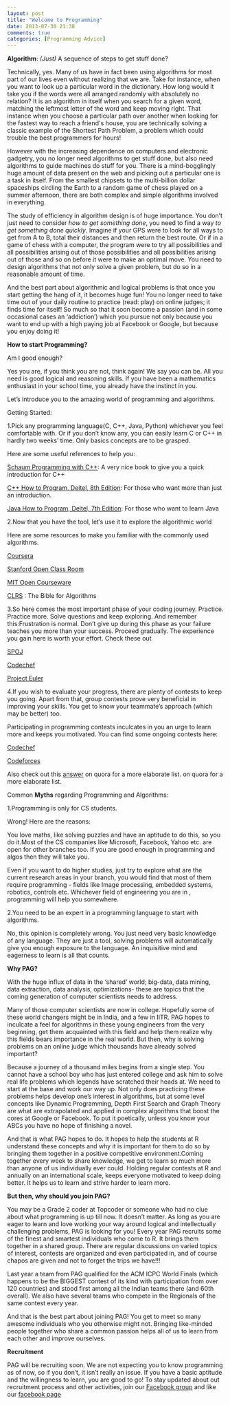 ```yaml
---
layout: post
title: "Welcome to Programming"
date: 2013-07-30 21:38
comments: true
categories: [Programming Advice]
---
```


**Algorithm**: *(Just)* A sequence of steps to get stuff done?

Technically, yes. Many of us have in fact been using algorithms for most part of our lives even without realizing that we are. Take for instance, when you want to look up a particular word in the dictionary. How long would it take you if the words were all arranged randomly with absolutely no relation? It is an algorithm in itself when you search for a given word, matching the leftmost letter of the word and keep moving right. That instance when you choose a particular path over another when looking for the fastest way to reach a friend's house, you are technically solving a classic example of the Shortest Path Problem, a problem which could trouble the best programmers for hours!

However with the increasing dependence on computers and electronic gadgetry, you no longer need algorithms to get stuff done, but also need algorithms to guide machines do stuff for you. There is a mind-bogglingly huge amount of data present on the web and picking out a particular one is a task in itself. From the smallest chipsets to the multi-billion dollar spaceships circling the Earth to a random game of chess played on a summer afternoon, there are both complex and simple algorithms involved in everything.  

The study of efficiency in algorithm design is of huge importance. You don’t just need to consider *how to get something done*, you need to find a way *to get something done quickly*. Imagine if your GPS were to look for all ways to get from A to B, total their distances and then return the best route. Or if in a game of chess with a computer, the program were to try all possibilities and all possibilities arising out of those possibilities and all possibilities arising out of those and so on before it were to make an optimal move. You need to design algorithms that not only solve a given problem, but do so in a reasonable amount of time.

And the best part about algorithmic and logical problems is that once you start getting the hang of it, it becomes huge fun! You no longer need to take time out of your daily routine to practice (read: play) on online judges; it finds time for itself! So much so that it soon become a passion (and in some occasional cases an ‘addiction’) which you pursue not only because you want to end up with a high paying job at Facebook or Google, but because you enjoy doing it! 

**How to start Programming?**

Am I good enough?

Yes you are, if you think you are not, think again! We say you can be. All you need is good logical and reasoning skills. If you have been a mathematics enthusiast in your school time, you already have the instinct in you.

Let’s introduce you to the amazing world of programming and algorithms.

Getting Started:

1.Pick any programming language(C, C++, Java, Python) whichever you feel 
comfortable with. Or if you don’t know any, you can easily learn C or C++ in hardly two weeks’ time. Only basics concepts are to be grasped.

Here are some useful references to help you:

[Schaum Programming with C++](https://www.facebook.com/groups/sdspag/549286215108068/): A very nice book to give you a quick introduction for C++

[C++ How to Program, Deitel, 8th Edition](https://dl.dropboxusercontent.com/u/56860240/C%2B%2B%20How%20to%20Program%2C%208th%20Edition.pdf): For those who want more than just an introduction.

[Java How to Program, Deitel, 7th Edition](http://ge.tt/9iw7sKn/v/0?c): For those who want to learn Java

2.Now that you have the tool, let’s use it to explore the algorithmic world

Here are some resources to make you familiar with the commonly used algorithms.

[Coursera](https://www.coursera.org/course/algo)

[Stanford Open Class Room](http://openclassroom.stanford.edu/MainFolder/CoursePage.php?course=IntroToAlgorithms)

[MIT Open Courseware](http://ocw.mit.edu/courses/electrical-engineering-and-computer-science/6-046j-introduction-to-algorithms-sma-5503-fall-2005/index.htm)

[CLRS](https://www.facebook.com/groups/sdspag/files/) : The Bible for Algorithms


3.So here comes the most important phase of your coding journey. Practice. Practice more. Solve questions and keep exploring. And remember this:Frustration is normal. Don’t give up during this phase as your failure teaches you more than your success. Proceed gradually. The experience you gain here is worth your effort. Check these out

[SPOJ](http://www.spoj.com/)

[Codechef](http://www.codechef.com/)

[Project Euler](http://projecteuler.net/about)



4.If you wish to evaluate your progress, there are plenty of contests to keep you going. Apart from that, group contests prove very beneficial in improving your skills. You get to know your teammate’s approach (which may be better) too. 

Participating in programming contests inculcates in you an urge to learn more and keeps you motivated.  You can find some ongoing contests here:

[Codechef](http://www.codechef.com/)

[Codeforces](http://codeforces.com/)

 Also check out this [answer](http://www.quora.com/What-are-the-best-websites-a-programmer-should-visit/answer/Ashish-Gaur) on quora for a more elaborate list. on quora for a more elaborate list.

Common **Myths** regarding Programming and Algorithms:

1.Programming is only for CS students.

Wrong! Here are the reasons:

You love maths, like solving puzzles and have an aptitude to do this, so you do it.Most of the CS companies like Microsoft, Facebook, Yahoo etc. are open for other branches too. If you are good enough in programming and algos then they will take you.

Even if you want to do higher studies, just try to explore what are the current research areas in your branch, you would find that most of them require programming - fields like Image processing, embedded systems, robotics, controls etc. Whichever field of engineering you are in , programming will help you somewhere.

2.You need to be an expert in a programming language to start with algorithms.

No, this opinion is completely wrong. You just need very basic knowledge of 
any language. They are just a tool, solving problems will automatically give you enough exposure to the language. An inquisitive mind and eagerness to learn is all that counts.


**Why PAG?**

With the huge influx of data in the ‘shared’ world; big-data, data mining, data extraction, data analysis, optimizations- these are topics that the coming generation of computer scientists needs to address. 

Many of those computer scientists are now in college. Hopefully some of these world changers might be in India, and a few in IITR. PAG hopes to inculcate a feel for algorithms in these young engineers from the very beginning, get them acquainted with this field and help them realize why this fields bears importance in the real world. But then, why is solving problems on an online judge which thousands have already solved important?

Because a journey of a thousand miles begins from a single step. You cannot have a school boy who has just entered college and ask him to solve real life problems which legends have scratched their heads at. We need to start at the base and work our way up. Not only does practicing these problems helps develop one’s interest in algorithms, but at some level concepts like Dynamic Programming, Depth First Search and Graph Theory are what are extrapolated and applied in complex algorithms that boost the cores at Google or Facebook. To put it poetically, unless you know your ABCs you have no hope of finishing a novel. 

And that is what PAG hopes to do. It hopes to help the students at R understand these concepts and why it is important for them to do so by bringing them together in a positive competitive environment.Coming together every week to share knowledge, we get to learn so much more than anyone of us individually ever could. Holding regular contests at R and annually on an international scale, keeps everyone motivated to keep doing better. It helps us to learn and strive harder to learn more. 

**But then, why should you join PAG?**

You may be a Grade 2 coder at Topcoder or someone who had no clue about what programming is up till now. It doesn’t matter. As long as you are eager to learn and love working your way around logical and intellectually challenging problems, PAG is looking for you! Every year PAG recruits some of the finest and smartest individuals who come to R. It brings them together in a shared group. There are regular discussions on varied topics of interest, contests are organized and even participated in, and of 
course chapos are given and not to forget the trips we have!!! 

Last year a team from PAG qualified for the ACM ICPC World Finals (which happens to be the BIGGEST contest of its kind with participation from over 120 countries) and stood first among all the Indian teams there (and 60th
 overall). We also have several teams who compete in the Regionals of the same contest every year. 

And that is the best part about joining PAG! You get to meet so many awesome individuals who you otherwise might not. Bringing like-minded people together who share a common passion helps all of us to learn from each other and improve ourselves. 

**Recruitment**

PAG will be recruiting soon. We are not expecting you to know programming as of now, so if you don’t, it isn’t really an issue. If you have a basic aptitude and the willingness to learn, you are good to go! To stay updated about out recruitment process and other activities, join our [Facebook group](https://www.facebook.com/groups/sdspag/) and like our [facebook page](https://www.facebook.com/sdspag)